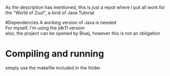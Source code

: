 As the description has mentioned, this is just a repot where I put all work for the 
"World of Zuul", a kind of Java Tutorial

#Dependencies
A working version of Java is needed </br>
For myself, I'm using the jdk11 version </br>
also, the project can be opened by Bluej, however this is not an obligation </br>

# Compiling and running
simply use the makefile included in the folder
